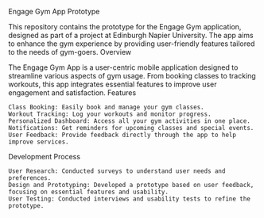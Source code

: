 Engage Gym App Prototype

This repository contains the prototype for the Engage Gym application, designed as part of a project at Edinburgh Napier University. The app aims to enhance the gym experience by providing user-friendly features tailored to the needs of gym-goers.
Overview

The Engage Gym App is a user-centric mobile application designed to streamline various aspects of gym usage. From booking classes to tracking workouts, this app integrates essential features to improve user engagement and satisfaction.
Features

    Class Booking: Easily book and manage your gym classes.
    Workout Tracking: Log your workouts and monitor progress.
    Personalized Dashboard: Access all your gym activities in one place.
    Notifications: Get reminders for upcoming classes and special events.
    User Feedback: Provide feedback directly through the app to help improve services.

Development Process

    User Research: Conducted surveys to understand user needs and preferences.
    Design and Prototyping: Developed a prototype based on user feedback, focusing on essential features and usability.
    User Testing: Conducted interviews and usability tests to refine the prototype.
